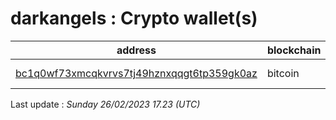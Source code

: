 # darkangels : Crypto wallet(s)

| address | blockchain | Balance |
|---|---|---|
| [bc1q0wf73xmcqkvrvs7tj49hznxqqgt6tp359gk0az](https://www.blockchain.com/explorer/addresses/btc/bc1q0wf73xmcqkvrvs7tj49hznxqqgt6tp359gk0az) | bitcoin | $ 1514101 |

Last update : _Sunday 26/02/2023 17.23 (UTC)_

